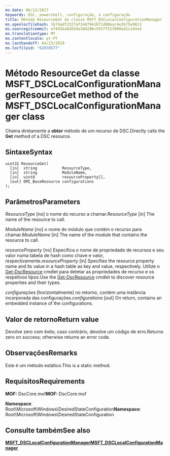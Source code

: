```yaml
---
ms.date: 06/12/2017
keywords: DSC, powershell, configuração, a configuração
title: Método ResourceGet da classe MSFT_DSCLocalConfigurationManager
ms.openlocfilehash: 1b74adf2327af2e0f9416f1d00eac4e3b75e9013
ms.sourcegitcommit: e7445ba8203da304286c591ff513900ad1c244a4
ms.translationtype: MT
ms.contentlocale: pt-PT
ms.lasthandoff: 04/23/2019
ms.locfileid: "62078577"
---
```

# <a name="resourceget-method-of-the-msftdsclocalconfigurationmanager-class"></a><span data-ttu-id="37e79-103">Método ResourceGet da classe MSFT_DSCLocalConfigurationManager</span><span class="sxs-lookup"><span data-stu-id="37e79-103">ResourceGet method of the MSFT_DSCLocalConfigurationManager class</span></span>

<span data-ttu-id="37e79-104">Chama diretamente a **obter** método de um recurso de DSC.</span><span class="sxs-lookup"><span data-stu-id="37e79-104">Directly calls the **Get** method of a DSC resource.</span></span>

## <a name="syntax"></a><span data-ttu-id="37e79-105">Sintaxe</span><span class="sxs-lookup"><span data-stu-id="37e79-105">Syntax</span></span>

```mof
uint32 ResourceGet(
  [in]  string           ResourceType,
  [in]  string           ModuleName,
  [in]  uint8            resourceProperty[],
  [out] OMI_BaseResource configurations
);
```

## <a name="parameters"></a><span data-ttu-id="37e79-106">Parâmetros</span><span class="sxs-lookup"><span data-stu-id="37e79-106">Parameters</span></span>

<span data-ttu-id="37e79-107">*ResourceType* \[no\] o nome do recurso a chamar.</span><span class="sxs-lookup"><span data-stu-id="37e79-107">*ResourceType* \[in\] The name of the resource to call.</span></span>

<span data-ttu-id="37e79-108">*ModuleName* \[no\] o nome do módulo que contém o recurso para chamar.</span><span class="sxs-lookup"><span data-stu-id="37e79-108">*ModuleName* \[in\] The name of the module that contains the resource to call.</span></span>

<span data-ttu-id="37e79-109">*resourceProperty* \[no\] Especifica o nome de propriedade de recursos e seu valor numa tabela de hash como chave e valor, respectivamente.</span><span class="sxs-lookup"><span data-stu-id="37e79-109">*resourceProperty* \[in\] Specifies the resource property name and its value in a hash table as key and value, respectively.</span></span> <span data-ttu-id="37e79-110">Utilize o [Get-DscResource](/powershell/module/PSDesiredStateConfiguration/Get-DscResource) cmdlet para detetar as propriedades de recurso e os respetivos tipos.</span><span class="sxs-lookup"><span data-stu-id="37e79-110">Use the [Get-DscResource](/powershell/module/PSDesiredStateConfiguration/Get-DscResource) cmdlet to discover resource properties and their types.</span></span>

<span data-ttu-id="37e79-111">*configurações* \[horizontalmente\] no retorno, contém uma instância incorporada das configurações.</span><span class="sxs-lookup"><span data-stu-id="37e79-111">*configurations* \[out\] On return, contains an embedded instance of the configurations.</span></span>

## <a name="return-value"></a><span data-ttu-id="37e79-112">Valor de retorno</span><span class="sxs-lookup"><span data-stu-id="37e79-112">Return value</span></span>

<span data-ttu-id="37e79-113">Devolve zero com êxito; caso contrário, devolve um código de erro.</span><span class="sxs-lookup"><span data-stu-id="37e79-113">Returns zero on success; otherwise returns an error code.</span></span>

## <a name="remarks"></a><span data-ttu-id="37e79-114">Observações</span><span class="sxs-lookup"><span data-stu-id="37e79-114">Remarks</span></span>

<span data-ttu-id="37e79-115">Este é um método estático.</span><span class="sxs-lookup"><span data-stu-id="37e79-115">This is a static method.</span></span>

## <a name="requirements"></a><span data-ttu-id="37e79-116">Requisitos</span><span class="sxs-lookup"><span data-stu-id="37e79-116">Requirements</span></span>

<span data-ttu-id="37e79-117">**MOF:** DscCore.mof</span><span class="sxs-lookup"><span data-stu-id="37e79-117">**MOF:** DscCore.mof</span></span>

<span data-ttu-id="37e79-118">**Namespace**: Root\Microsoft\Windows\DesiredStateConfiguration</span><span class="sxs-lookup"><span data-stu-id="37e79-118">**Namespace**: Root\Microsoft\Windows\DesiredStateConfiguration</span></span>

## <a name="see-also"></a><span data-ttu-id="37e79-119">Consulte também</span><span class="sxs-lookup"><span data-stu-id="37e79-119">See also</span></span>

[<span data-ttu-id="37e79-120">**MSFT_DSCLocalConfigurationManager**</span><span class="sxs-lookup"><span data-stu-id="37e79-120">**MSFT_DSCLocalConfigurationManager**</span></span>](msft-dsclocalconfigurationmanager.md)